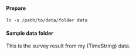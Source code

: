 #### Prepare

`ln -s /path/to/data/folder data`

#### Sample data folder

This is the survey result from my (TimeString) data.
